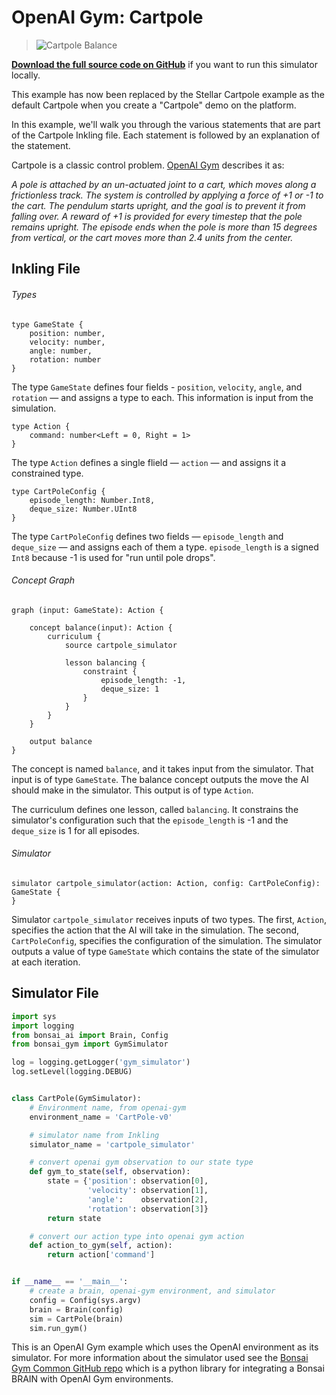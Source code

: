# OpenAI Gym: Cartpole

> ![Cartpole Balance](../images/cart-pole-balance.gif)

[**Download the full source code on GitHub**][1] if you want to run this simulator locally.

<aside class="notice">
This example has now been replaced by the Stellar Cartpole example as the default Cartpole when you create a "Cartpole" demo on the platform.
</aside>

In this example, we'll walk you through the various statements that are part of the Cartpole Inkling file. Each statement is followed by an explanation of the statement.

Cartpole is a classic control problem. [OpenAI Gym][2] describes it as:

_A pole is attached by an un-actuated joint to a cart, which moves along a frictionless track. The system is controlled by applying a force of +1 or -1 to the cart. The pendulum starts upright, and the goal is to prevent it from falling over. A reward of +1 is provided for every timestep that the pole remains upright. The episode ends when the pole is more than 15 degrees from vertical, or the cart moves more than 2.4 units from the center._

## Inkling File

###### Types

```inkling2
type GameState {
    position: number,
    velocity: number,
    angle: number,
    rotation: number
}
```

The type `GameState` defines four fields - `position`, `velocity`, `angle`, and `rotation` — and assigns a type to each. This information is input from the simulation.

```inkling2
type Action {
    command: number<Left = 0, Right = 1>
}
```

The type `Action` defines a single flield — `action` —  and assigns it a constrained type.

```inkling2
type CartPoleConfig {
    episode_length: Number.Int8,
    deque_size: Number.UInt8
}
```

 The type `CartPoleConfig` defines two fields — `episode_length` and
 `deque_size` — and assigns each of them a type.  `episode_length` is a signed `Int8` because -1 is used for "run until pole drops".


###### Concept Graph

```inkling2
graph (input: GameState): Action {

    concept balance(input): Action {
        curriculum {
            source cartpole_simulator

            lesson balancing {
                constraint {
                    episode_length: -1,
                    deque_size: 1
                }
            }
        }
    }
    
    output balance
}
```

The concept is named `balance`, and it takes input from the simulator. That input is of type `GameState`. The balance concept outputs the move the AI should make in the simulator. This output is of type `Action`.

The curriculum defines one lesson, called `balancing`. It constrains the simulator's configuration such that the `episode_length` is -1 and the `deque_size` is 1 for all episodes.


###### Simulator

```inkling2
simulator cartpole_simulator(action: Action, config: CartPoleConfig): GameState {
}
```

Simulator `cartpole_simulator` receives inputs of two types. The first, `Action`, specifies the action that the AI will take in the simulation. The second, `CartPoleConfig`, specifies the configuration of the simulation. The simulator outputs a value of type `GameState` which contains the state of the simulator at each iteration.

## Simulator File

```python
import sys
import logging
from bonsai_ai import Brain, Config
from bonsai_gym import GymSimulator

log = logging.getLogger('gym_simulator')
log.setLevel(logging.DEBUG)


class CartPole(GymSimulator):
    # Environment name, from openai-gym
    environment_name = 'CartPole-v0'

    # simulator name from Inkling
    simulator_name = 'cartpole_simulator'

    # convert openai gym observation to our state type
    def gym_to_state(self, observation):
        state = {'position': observation[0],
                 'velocity': observation[1],
                 'angle':    observation[2],
                 'rotation': observation[3]}
        return state

    # convert our action type into openai gym action
    def action_to_gym(self, action):
        return action['command']


if __name__ == '__main__':
    # create a brain, openai-gym environment, and simulator
    config = Config(sys.argv)
    brain = Brain(config)
    sim = CartPole(brain)
    sim.run_gym()
```

This is an OpenAI Gym example which uses the OpenAI environment as its simulator. For more information about the simulator used see the [Bonsai Gym Common GitHub repo][3] which is a python library for integrating a Bonsai BRAIN with OpenAI Gym environments.

[1]: https://github.com/BonsaiAI/bonsai-sdk/tree/master/samples/openai-gym/gym-cartpole-sample
[2]: https://gym.openai.com/envs/CartPole-v1
[3]: https://github.com/BonsaiAI/bonsai-sdk/tree/master/bonsai-gym
[4]: https://beta.bons.ai/new
